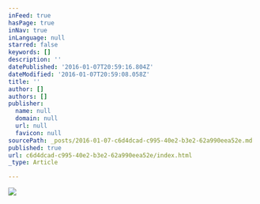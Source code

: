 ```yaml
---
inFeed: true
hasPage: true
inNav: true
inLanguage: null
starred: false
keywords: []
description: ''
datePublished: '2016-01-07T20:59:16.804Z'
dateModified: '2016-01-07T20:59:08.058Z'
title: ''
author: []
authors: []
publisher:
  name: null
  domain: null
  url: null
  favicon: null
sourcePath: _posts/2016-01-07-c6d4dcad-c995-40e2-b3e2-62a990eea52e.md
published: true
url: c6d4dcad-c995-40e2-b3e2-62a990eea52e/index.html
_type: Article

---
```

![](https://the-grid-user-content.s3-us-west-2.amazonaws.com/c0d274c0-e1fd-451f-8200-9a38d4955e36.JPG)